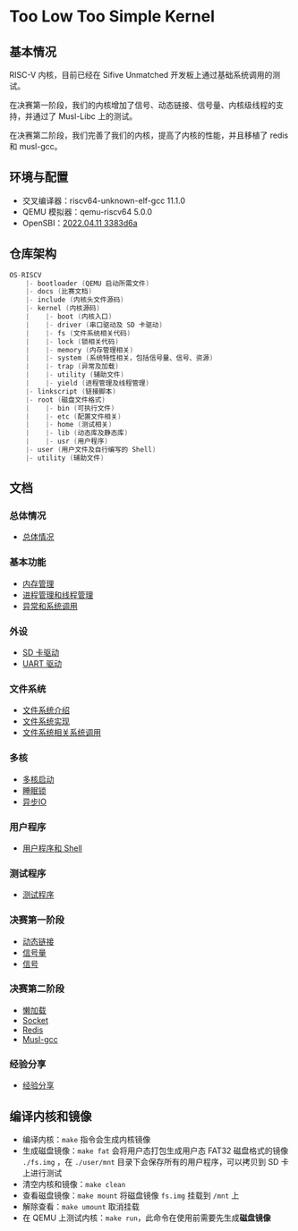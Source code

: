 # Too Low Too Simple Kernel

## 基本情况

RISC-V 内核，目前已经在 Sifive Unmatched 开发板上通过基础系统调用的测试。

在决赛第一阶段，我们的内核增加了信号、动态链接、信号量、内核级线程的支持，并通过了 Musl-Libc 上的测试。

在决赛第二阶段，我们完善了我们的内核，提高了内核的性能，并且移植了 redis 和 musl-gcc。

## 环境与配置

* 交叉编译器：riscv64-unknown-elf-gcc 11.1.0
* QEMU 模拟器：qemu-riscv64 5.0.0
* OpenSBI：[2022.04.11 3383d6a](https://github.com/riscv-software-src/opensbi/commit/3383d6a4d1461bb029b21fa53417382e34ae4906)

## 仓库架构

```c
OS-RISCV
    |- bootloader (QEMU 启动所需文件)
    |- docs (比赛文档)
    |- include (内核头文件源码)
    |- kernel (内核源码)
    |    |- boot (内核入口)
    |    |- driver (串口驱动及 SD 卡驱动)
    |    |- fs (文件系统相关代码)
    |    |- lock (锁相关代码)
    |    |- memory (内存管理相关)
    |    |- system (系统特性相关，包括信号量、信号、资源)
    |    |- trap (异常及加载)
    |    |- utility (辅助文件)
    |    |- yield (进程管理及线程管理)
    |- linkscript (链接脚本)
    |- root (磁盘文件格式)
    |    |- bin (可执行文件)
    |    |- etc (配置文件相关)
    |    |- home (测试相关)
    |    |- lib (动态库及静态库)
    |    |- usr (用户程序)
    |- user (用户文件及自行编写的 Shell)
    |- utility (辅助文件)
```

## 文档

### 总体情况

* [总体情况](docs/global.md)

### 基本功能

* [内存管理](docs/memory.md)
* [进程管理和线程管理](docs/process.md)
* [异常和系统调用](docs/trap.md)

### 外设

* [SD 卡驱动](docs/sd.md)
* [UART 驱动](docs/uart.md)

### 文件系统

* [文件系统介绍](docs/fat-design.md)
* [文件系统实现](docs/fat-impl.md)
* [文件系统相关系统调用](docs/fat-syscall.md)

### 多核

* [多核启动](docs/multicore.md)
* [睡眠锁](docs/sleeplock.md)
* [异步IO](docs/asynIO.md)

### 用户程序

* [用户程序和 Shell](docs/shell.md)

### 测试程序

* [测试程序](docs/test.md)

### 决赛第一阶段

* [动态链接](docs/dynamic.md)
* [信号量](docs/futex.md)
* [信号](docs/signal.md)

### 决赛第二阶段

* [懒加载](docs/lazy_load.md)
* [Socket](docs/socket.md)
* [Redis](docs/redis.md)
* [Musl-gcc](docs/gcc.md)

### 经验分享

* [经验分享](docs/experience.md)

## 编译内核和镜像

* 编译内核：`make` 指令会生成内核镜像
* 生成磁盘镜像：`make fat` 会将用户态打包生成用户态 FAT32 磁盘格式的镜像 `./fs.img` ，在 `./user/mnt` 目录下会保存所有的用户程序，可以拷贝到 SD 卡上进行测试
* 清空内核和镜像：`make clean`
* 查看磁盘镜像：`make mount` 将磁盘镜像 `fs.img` 挂载到 `/mnt` 上
* 解除查看：`make umount` 取消挂载
* 在 QEMU 上测试内核：`make run`，此命令在使用前需要先生成**磁盘镜像**